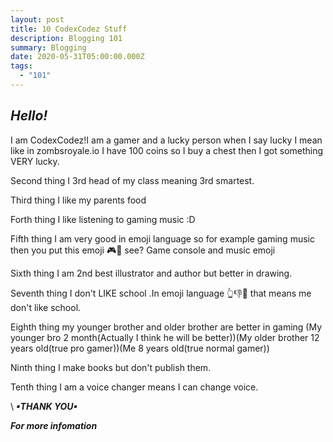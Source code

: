 ```yaml
---
layout: post
title: 10 CodexCodez Stuff
description: Blogging 101
summary: Blogging
date: 2020-05-31T05:00:00.000Z
tags:
  - "101"
---
```

## ***Hello!***

I am CodexCodez!I am a gamer and a lucky person when I say lucky I mean like in zombsroyale.io I have 100 coins so I buy a chest then I got something VERY lucky.

Second thing I 3rd head of my class meaning 3rd smartest. 

Third thing I like my parents food

Forth thing I like listening to gaming music :D

Fifth thing I am very good in emoji language so for example gaming music then you put this emoji 🎮🎼 see? Game console and music emoji

Sixth thing I am 2nd best illustrator and author but better in drawing.

Seventh thing I don't LIKE school .In emoji language 👆👎🏫 that means me don't like school.

Eighth thing my younger brother and older brother are better in gaming (My younger bro 2 month(Actually I think he will be better))(My older brother 12 years old(true pro gamer))(Me 8 years old(true normal gamer))

Ninth thing I make books but don't publish them.

Tenth thing I am a voice changer means I can change voice.

\    ***▪THANK YOU▪***

***For more infomation***